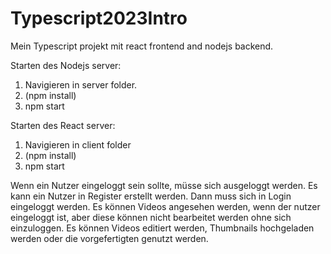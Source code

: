 # Typescript2023Intro
Mein Typescript projekt mit react frontend and nodejs backend. 


Starten des Nodejs server:
1. Navigieren in server folder.
2. (npm install)
3. npm start

Starten des React server:
1. Navigieren in client folder
2. (npm install)
3. npm start

Wenn ein Nutzer eingeloggt sein sollte, müsse sich ausgeloggt werden. 
Es kann ein Nutzer in Register erstellt werden. Dann muss sich in Login eingeloggt werden. Es können Videos angesehen werden, wenn der nutzer eingeloggt ist, aber diese können nicht bearbeitet werden ohne sich einzuloggen.
Es können Videos editiert werden, Thumbnails hochgeladen werden oder die vorgefertigten genutzt werden. 
